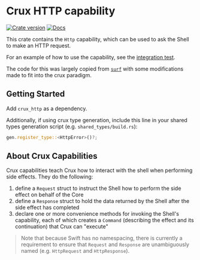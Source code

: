 # Crux HTTP capability

[![Crate version](https://img.shields.io/crates/v/crux_http.svg)](https://crates.io/crates/crux_http)
[![Docs](https://img.shields.io/badge/docs.rs-crux_http-green)](https://docs.rs/crux_http/)

This crate contains the `Http` capability, which can be used to ask the Shell to make an HTTP request.

For an example of how to use the capability, see the [integration test](./tests/with_shell.rs).

The code for this was largely copied from [`surf`](https://github.com/http-rs/surf) with some modifications made to fit into the crux paradigm.

## Getting Started

Add `crux_http` as a dependency.

Additionally, if using crux type generation, include this line in your shared
types generation script (e.g. `shared_types/build.rs`):

```rust
gen.register_type::<HttpError>()?;
```

## About Crux Capabilities

Crux capabilities teach Crux how to interact with the shell when performing side effects. They do the following:

1. define a `Request` struct to instruct the Shell how to perform the side effect on behalf of the Core
1. define a `Response` struct to hold the data returned by the Shell after the side effect has completed
1. declare one or more convenience methods for invoking the Shell's capability, each of which creates a `Command` (describing the effect and its continuation) that Crux can "execute"

> Note that because Swift has no namespacing, there is currently a requirement to ensure that `Request` and `Response` are unambiguously named (e.g. `HttpRequest` and `HttpResponse`).
